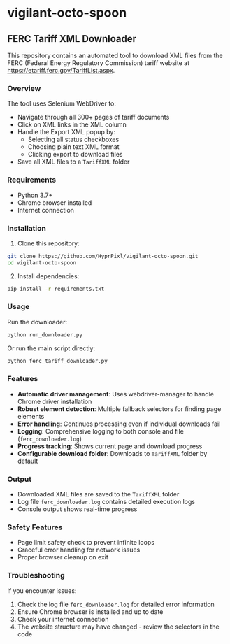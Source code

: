# vigilant-octo-spoon

## FERC Tariff XML Downloader

This repository contains an automated tool to download XML files from the FERC (Federal Energy Regulatory Commission) tariff website at https://etariff.ferc.gov/TariffList.aspx.

### Overview

The tool uses Selenium WebDriver to:
- Navigate through all 300+ pages of tariff documents
- Click on XML links in the XML column
- Handle the Export XML popup by:
  - Selecting all status checkboxes
  - Choosing plain text XML format
  - Clicking export to download files
- Save all XML files to a `TariffXML` folder

### Requirements

- Python 3.7+
- Chrome browser installed
- Internet connection

### Installation

1. Clone this repository:
```bash
git clone https://github.com/HyprPixl/vigilant-octo-spoon.git
cd vigilant-octo-spoon
```

2. Install dependencies:
```bash
pip install -r requirements.txt
```

### Usage

Run the downloader:
```bash
python run_downloader.py
```

Or run the main script directly:
```bash
python ferc_tariff_downloader.py
```

### Features

- **Automatic driver management**: Uses webdriver-manager to handle Chrome driver installation
- **Robust element detection**: Multiple fallback selectors for finding page elements
- **Error handling**: Continues processing even if individual downloads fail
- **Logging**: Comprehensive logging to both console and file (`ferc_downloader.log`)
- **Progress tracking**: Shows current page and download progress
- **Configurable download folder**: Downloads to `TariffXML` folder by default

### Output

- Downloaded XML files are saved to the `TariffXML` folder
- Log file `ferc_downloader.log` contains detailed execution logs
- Console output shows real-time progress

### Safety Features

- Page limit safety check to prevent infinite loops
- Graceful error handling for network issues
- Proper browser cleanup on exit

### Troubleshooting

If you encounter issues:
1. Check the log file `ferc_downloader.log` for detailed error information
2. Ensure Chrome browser is installed and up to date
3. Check your internet connection
4. The website structure may have changed - review the selectors in the code